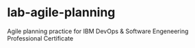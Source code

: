 # lab-agile-planning
Agile planning practice for IBM DevOps &amp; Software Engeneering Professional Certificate
